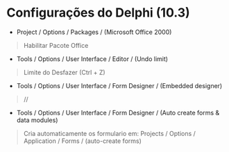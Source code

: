 # Configurações do Delphi (10.3)

- Project / Options / Packages / (Microsoft Office 2000)
> Habilitar Pacote Office

- Tools / Options / User Interface / Editor / (Undo limit)
> Limite do Desfazer (Ctrl + Z)

- Tools / Options / User Interface / Form Designer / (Embedded designer)
> //

- Tools / Options / User Interface / Form Designer / (Auto create forms & data modules)
> Cria automaticamente os formulario em: Projects / Options / Application / Forms / (auto-create forms)


